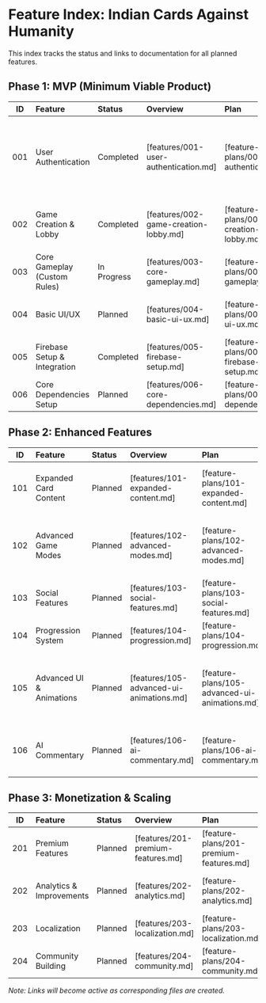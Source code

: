 # Feature Index: Indian Cards Against Humanity

This index tracks the status and links to documentation for all planned features.

## Phase 1: MVP (Minimum Viable Product)

| ID  | Feature                      | Status    | Overview                              | Plan                                       | Notes                                                         |
| :-: | :--------------------------- | :-------- | :------------------------------------ | :----------------------------------------- | :------------------------------------------------------------ |
| 001 | User Authentication          | Completed | [features/001-user-authentication.md] | [feature-plans/001-user-authentication.md] | Email/password, social login, anonymous login with random Indian-themed names, account conversion |
| 002 | Game Creation & Lobby        | Completed | [features/002-game-creation-lobby.md] | [feature-plans/002-game-creation-lobby.md] | Create game, invite link, waiting room, custom duration/turns |
| 003 | Core Gameplay (Custom Rules) | In Progress | [features/003-core-gameplay.md]       | [feature-plans/003-core-gameplay.md]       | Rotating dealer, collect black cards, 1-2 answers             |
| 004 | Basic UI/UX                  | Planned | [features/004-basic-ui-ux.md]         | [feature-plans/004-basic-ui-ux.md]         | Mobile-responsive, basic components                           |
| 005 | Firebase Setup & Integration | Completed | [features/005-firebase-setup.md]      | [feature-plans/005-firebase-setup.md]      | Project config, SDK, security rules, indexes                   |
| 006 | Core Dependencies Setup      | Planned | [features/006-core-dependencies.md]   | [feature-plans/006-core-dependencies.md]   | Install & configure key libraries                             |

## Phase 2: Enhanced Features

| ID  | Feature                  | Status  | Overview                                 | Plan                                          | Notes                                                                            |
| :-: | :----------------------- | :------ | :--------------------------------------- | :-------------------------------------------- | :------------------------------------------------------------------------------- |
| 101 | Expanded Card Content    | Planned | [features/101-expanded-content.md]       | [feature-plans/101-expanded-content.md]       | New packs, custom JSON upload (Paid), community cards                            |
| 102 | Advanced Game Modes      | Planned | [features/102-advanced-modes.md]         | [feature-plans/102-advanced-modes.md]         | Special rounds (Chai Break, etc. - _re-evaluate_), tournament, team play         |
| 103 | Social Features          | Planned | [features/103-social-features.md]        | [feature-plans/103-social-features.md]        | Friends, invites, chat, emotes                                                   |
| 104 | Progression System       | Planned | [features/104-progression.md]            | [feature-plans/104-progression.md]            | Levels, unlocks, achievements                                                    |
| 105 | Advanced UI & Animations | Planned | [features/105-advanced-ui-animations.md] | [feature-plans/105-advanced-ui-animations.md] | Card shuffling, dealing, selection, presentation animations, polished judging UI |
| 106 | AI Commentary            | Planned | [features/106-ai-commentary.md]          | [feature-plans/106-ai-commentary.md]          | Random prompts/quotes based on winning answers                                   |

## Phase 3: Monetization & Scaling

| ID  | Feature                  | Status  | Overview                           | Plan                                    | Notes                                   |
| :-: | :----------------------- | :------ | :--------------------------------- | :-------------------------------------- | :-------------------------------------- |
| 201 | Premium Features         | Planned | [features/201-premium-features.md] | [feature-plans/201-premium-features.md] | Ad-free, customization, exclusive packs |
| 202 | Analytics & Improvements | Planned | [features/202-analytics.md]        | [feature-plans/202-analytics.md]        | Tracking, feedback, moderation, A/B     |
| 203 | Localization             | Planned | [features/203-localization.md]     | [feature-plans/203-localization.md]     | Multi-language support                  |
| 204 | Community Building       | Planned | [features/204-community.md]        | [feature-plans/204-community.md]        | Sharing, voting, events                 |

_Note: Links will become active as corresponding files are created._
